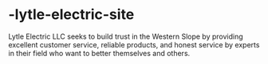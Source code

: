 # -lytle-electric-site
 Lytle Electric LLC seeks to build trust in the Western Slope by providing excellent customer service, reliable products, and honest service by experts in their field who want to better themselves and others.
